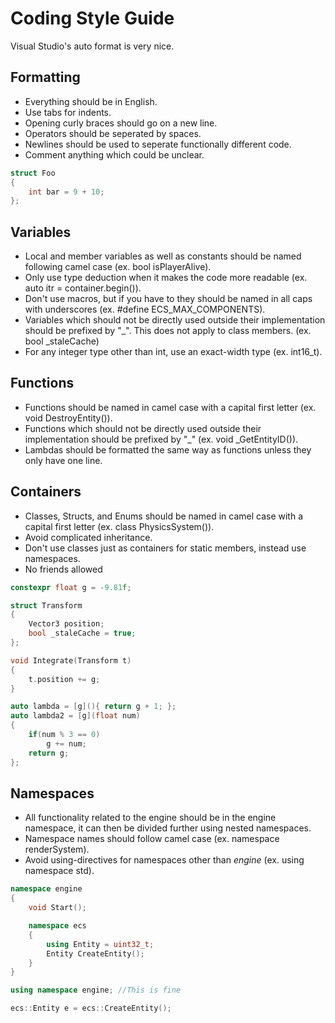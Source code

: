 # Coding Style Guide

Visual Studio's auto format is very nice.

## Formatting
- Everything should be in English.
- Use tabs for indents.
- Opening curly braces should go on a new line.
- Operators should be seperated by spaces.
- Newlines should be used to seperate functionally different code.
- Comment anything which could be unclear.
```cpp
struct Foo
{
    int bar = 9 + 10;
};
```

## Variables
- Local and member variables as well as constants should be named following camel case (ex. bool isPlayerAlive).
- Only use type deduction when it makes the code more readable (ex. auto itr = container.begin()).
- Don't use macros, but if you have to they should be named in all caps with underscores (ex. #define ECS_MAX_COMPONENTS).
- Variables which should not be directly used outside their implementation should be prefixed by "_". This does not apply to class members. (ex. bool _staleCache)
- For any integer type other than int, use an exact-width type (ex. int16_t).

## Functions
- Functions should be named in camel case with a capital first letter (ex. void DestroyEntity()).
- Functions which should not be directly used outside their implementation should be prefixed by "_" (ex. void _GetEntityID()).
- Lambdas should be formatted the same way as functions unless they only have one line.

## Containers
- Classes, Structs, and Enums should be named in camel case with a capital first letter (ex. class PhysicsSystem()).
- Avoid complicated inheritance.
- Don't use classes just as containers for static members, instead use namespaces.
- No friends allowed

```cpp
constexpr float g = -9.81f;

struct Transform
{
    Vector3 position;
	bool _staleCache = true;
};

void Integrate(Transform t)
{
    t.position += g;
}

auto lambda = [g](){ return g + 1; };
auto lambda2 = [g](float num)
{
    if(num % 3 == 0)
        g += num;
    return g;
};
```

## Namespaces
- All functionality related to the engine should be in the engine namespace, it can then be divided further using nested namespaces.
- Namespace names should follow camel case (ex. namespace renderSystem).
- Avoid using-directives for namespaces other than *engine* (ex. using namespace std).
```cpp
namespace engine
{
    void Start();

    namespace ecs
    {
        using Entity = uint32_t;
        Entity CreateEntity();
    }
}

using namespace engine; //This is fine

ecs::Entity e = ecs::CreateEntity();
```

